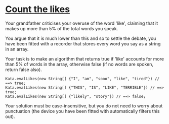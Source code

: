 # [Count the likes](https://www.codewars.com/kata/count-the-likes "https://www.codewars.com/kata/5532686f0408dfe458000117")

Your grandfather criticises your overuse of the word 'like', claiming that it makes up more than 5% of the total words you speak. 

You argue that it is much lower than this and so to settle the debate, you have been fitted with a recorder that stores every word you say as a string in an array.

Your task is to make an algorithm that returns true if 'like' accounts for more than 5% of words in the array, otherwise false (if no words are spoken, return false also).

```
Kata.evalLikes(new String[] {"I", "am", "sooo", "like", "tired"}) // ==> true;
Kata.evalLikes(new String[] {"THIS", "IS", "LIKE", "TERRIBLE"}) // ==> true;
Kata.evalLikes(new String[] {"likely", "story"}) // ==> false;
```

Your solution must be case-insensitive, but you do not need to worry about punctuation (the device you have been fitted with automatically filters this out).
